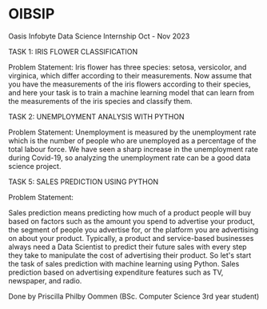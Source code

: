 # OIBSIP
Oasis Infobyte Data Science Internship Oct - Nov 2023

TASK 1: IRIS FLOWER CLASSIFICATION

Problem Statement:
Iris flower has three species: setosa, versicolor, and virginica, which differ according to their measurements. Now assume that you have the measurements of the iris flowers according to their species, and here your task is to train a machine learning model that can learn from the measurements of the iris species and classify them.

TASK 2: UNEMPLOYMENT ANALYSIS WITH PYTHON

Problem Statement:
Unemployment is measured by the unemployment rate which is the number of people who are unemployed as a percentage of the total labour force. We have seen a sharp increase in the unemployment rate during Covid-19, so analyzing the unemployment rate can be a good data science project.

TASK 5: SALES PREDICTION USING PYTHON

Problem Statement:

Sales prediction means predicting how much of a product people will buy based on factors such as the amount you spend to advertise your product, the segment of people you advertise for, or the platform you are advertising on about your product. Typically, a product and service-based businesses always need a Data Scientist to predict their future sales with every step they take to manipulate the cost of advertising their product. So let's start the task of sales prediction with machine learning using Python. 
Sales prediction based on advertising expenditure features such as TV, newspaper, and radio.

Done by Priscilla Philby Oommen
(BSc. Computer Science 3rd year student)
